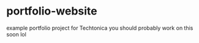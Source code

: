 # portfolio-website
example portfolio project for Techtonica
you should probably work on this soon lol
